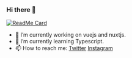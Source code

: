 ### Hi there 👋

[![ReadMe Card](https://github-readme-stats.vercel.app/api?username=gagansday&show_icons=true)](https://github.com/gagansday/gagansday) 

- 🔭 I’m currently working on vuejs and nuxtjs.
- 🌱 I’m currently learning Typescript.
- 📫 How to reach me: [Twitter](https://twitter.com/gagansday) [Instagram](https://www.instagram.com/gagansday_/)

<!--
**gagansday/gagansday** is a ✨ _special_ ✨ repository because its `README.md` (this file) appears on your GitHub profile.

Here are some ideas to get you started:

- 🔭 I’m currently working on ...
- 🌱 I’m currently learning ...
- 👯 I’m looking to collaborate on ...
- 🤔 I’m looking for help with ...
- 💬 Ask me about ...
- 📫 How to reach me: ...
- 😄 Pronouns: ...
- ⚡ Fun fact: ...
-->
